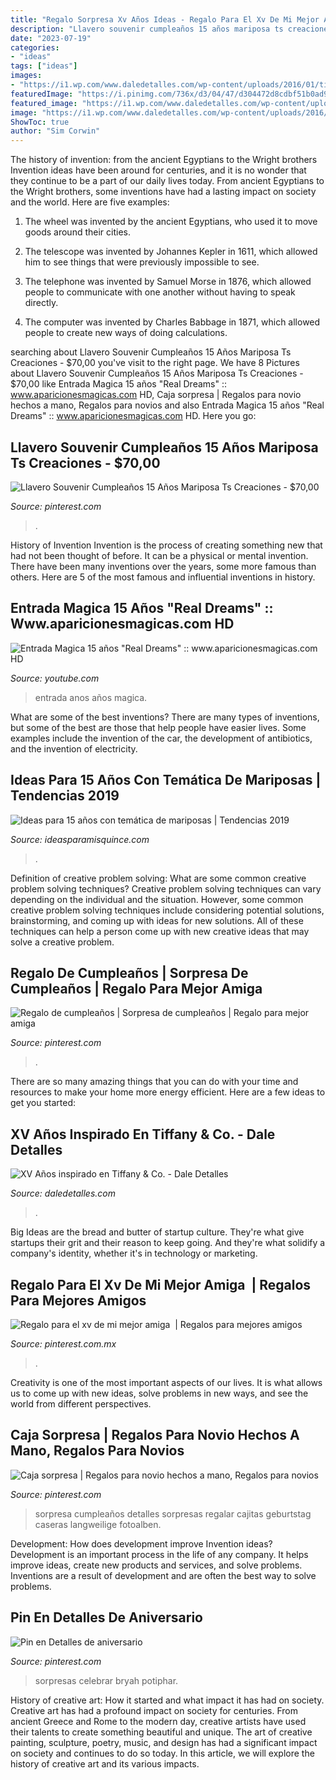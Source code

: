 ```yaml
---
title: "Regalo Sorpresa Xv Años Ideas - Regalo Para El Xv De Mi Mejor Amiga ️"
description: "Llavero souvenir cumpleaños 15 años mariposa ts creaciones"
date: "2023-07-19"
categories:
- "ideas"
tags: ["ideas"]
images:
- "https://i1.wp.com/www.daledetalles.com/wp-content/uploads/2016/01/tif11.jpg"
featuredImage: "https://i.pinimg.com/736x/d3/04/47/d304472d8cdbf51b0ad95d8767e913f7.jpg"
featured_image: "https://i1.wp.com/www.daledetalles.com/wp-content/uploads/2016/01/tif11.jpg"
image: "https://i1.wp.com/www.daledetalles.com/wp-content/uploads/2016/01/tif11.jpg"
ShowToc: true
author: "Sim Corwin"
---
```



The history of invention: from the ancient Egyptians to the Wright brothers
Invention ideas have been around for centuries, and it is no wonder that they continue to be a part of our daily lives today. From ancient Egyptians to the Wright brothers, some inventions have had a lasting impact on society and the world. Here are five examples:
1) The wheel was invented by the ancient Egyptians, who used it to move goods around their cities.

2) The telescope was invented by Johannes Kepler in 1611, which allowed him to see things that were previously impossible to see.

3) The telephone was invented by Samuel Morse in 1876, which allowed people to communicate with one another without having to speak directly.

4) The computer was invented by Charles Babbage in 1871, which allowed people to create new ways of doing calculations.

	

		
searching about Llavero Souvenir Cumpleaños 15 Años Mariposa Ts Creaciones - $70,00 you've visit to the right page. We have 8 Pictures about Llavero Souvenir Cumpleaños 15 Años Mariposa Ts Creaciones - $70,00 like Entrada Magica 15 años &quot;Real Dreams&quot; :: www.aparicionesmagicas.com HD, Caja sorpresa | Regalos para novio hechos a mano, Regalos para novios and also Entrada Magica 15 años &quot;Real Dreams&quot; :: www.aparicionesmagicas.com HD. Here you go:
		
    
## Llavero Souvenir Cumpleaños 15 Años Mariposa Ts Creaciones - $70,00

<img loading=lazy src="https://i.pinimg.com/736x/cf/74/1c/cf741ce3448263f9ed522c6fde41bc76.jpg" onerror="this.onerror=null;this.src='https://tse2.mm.bing.net/th?id=OIP.M5CdBofgUVxp_KlZleJ8mgHaJ4&amp;pid=15.1';" alt="Llavero Souvenir Cumpleaños 15 Años Mariposa Ts Creaciones - $70,00">

_Source: pinterest.com_

>. 

	

History of Invention
Invention is the process of creating something new that had not been thought of before. It can be a physical or mental invention. There have been many inventions over the years, some more famous than others. Here are 5 of the most famous and influential inventions in history.

    
## Entrada Magica 15 Años &quot;Real Dreams&quot; :: Www.aparicionesmagicas.com HD

<img loading=lazy src="http://i.ytimg.com/vi/taNoEytSctk/maxresdefault.jpg" onerror="this.onerror=null;this.src='https://tse2.mm.bing.net/th?id=OIP.Zuukpmfk0UgAF2XIsLOviAHaFj&amp;pid=15.1';" alt="Entrada Magica 15 años &quot;Real Dreams&quot; :: www.aparicionesmagicas.com HD">

_Source: youtube.com_

>entrada anos años magica. 

	

What are some of the best inventions?
There are many types of inventions, but some of the best are those that help people have easier lives. Some examples include the invention of the car, the development of antibiotics, and the invention of electricity.

    
## Ideas Para 15 Años Con Temática De Mariposas | Tendencias 2019

<img loading=lazy src="https://ideasparamisquince.com/wp-content/uploads/2017/07/ideas-15-anos-tematica-mariposas-2.jpg" onerror="this.onerror=null;this.src='https://tse1.mm.bing.net/th?id=OIP.pofLu7sLSrcVg8X4a6eEDgHaJ4&amp;pid=15.1';" alt="Ideas para 15 años con temática de mariposas | Tendencias 2019">

_Source: ideasparamisquince.com_

>. 

	

Definition of creative problem solving: What are some common creative problem solving techniques?
Creative problem solving techniques can vary depending on the individual and the situation. However, some common creative problem solving techniques include considering potential solutions, brainstorming, and coming up with ideas for new solutions. All of these techniques can help a person come up with new creative ideas that may solve a creative problem.

    
## Regalo De Cumpleaños | Sorpresa De Cumpleaños | Regalo Para Mejor Amiga

<img loading=lazy src="https://i.pinimg.com/736x/85/63/75/856375da9ea485c2d769ea32bc16c5aa.jpg" onerror="this.onerror=null;this.src='https://tse3.mm.bing.net/th?id=OIP.BV_qpkTWDOfgZP5TRdNTWgHaJ4&amp;pid=15.1';" alt="Regalo de cumpleaños | Sorpresa de cumpleaños | Regalo para mejor amiga">

_Source: pinterest.com_

>. 

	

There are so many amazing things that you can do with your time and resources to make your home more energy efficient. Here are a few ideas to get you started:

    
## XV Años Inspirado En Tiffany &amp; Co. - Dale Detalles

<img loading=lazy src="https://i1.wp.com/www.daledetalles.com/wp-content/uploads/2016/01/tif11.jpg" onerror="this.onerror=null;this.src='https://tse1.mm.bing.net/th?id=OIP.LS5ousdoUdLOKM2T2JwQaQHaFg&amp;pid=15.1';" alt="XV Años inspirado en Tiffany &amp; Co. - Dale Detalles">

_Source: daledetalles.com_

>. 

	

Big Ideas are the bread and butter of startup culture. They're what give startups their grit and their reason to keep going. And they're what solidify a company's identity, whether it's in technology or marketing.

    
## Regalo Para El Xv De Mi Mejor Amiga ️ | Regalos Para Mejores Amigos

<img loading=lazy src="https://i.pinimg.com/736x/0f/83/7d/0f837d2163d903e0c705aded4bf66075.jpg" onerror="this.onerror=null;this.src='https://tse2.mm.bing.net/th?id=OIP.eetWyhQP4OMyVOaQmeF7GgHaJ3&amp;pid=15.1';" alt="Regalo para el xv de mi mejor amiga ️ | Regalos para mejores amigos">

_Source: pinterest.com.mx_

>. 

	

Creativity is one of the most important aspects of our lives. It is what allows us to come up with new ideas, solve problems in new ways, and see the world from different perspectives.

    
## Caja Sorpresa | Regalos Para Novio Hechos A Mano, Regalos Para Novios

<img loading=lazy src="https://i.pinimg.com/736x/d3/04/47/d304472d8cdbf51b0ad95d8767e913f7.jpg" onerror="this.onerror=null;this.src='https://tse4.mm.bing.net/th?id=OIP.RN8sacUaw4oyaC8GCDB0jwHaML&amp;pid=15.1';" alt="Caja sorpresa | Regalos para novio hechos a mano, Regalos para novios">

_Source: pinterest.com_

>sorpresa cumpleaños detalles sorpresas regalar cajitas geburtstag caseras langweilige fotoalben. 

	

Development: How does development improve Invention ideas?
Development is an important process in the life of any company. It helps improve ideas, create new products and services, and solve problems. Inventions are a result of development and are often the best way to solve problems.

    
## Pin En Detalles De Aniversario

<img loading=lazy src="https://i.pinimg.com/736x/3b/1b/2f/3b1b2f0eeac6a413e83ee82445eb04e6.jpg" onerror="this.onerror=null;this.src='https://tse2.mm.bing.net/th?id=OIP.hctTvocf8LY5CT8n2NSWFgHaJ3&amp;pid=15.1';" alt="Pin en Detalles de aniversario">

_Source: pinterest.com_

>sorpresas celebrar bryah potiphar. 

	

History of creative art: How it started and what impact it has had on society.
Creative art has had a profound impact on society for centuries. From ancient Greece and Rome to the modern day, creative artists have used their talents to create something beautiful and unique. The art of creative painting, sculpture, poetry, music, and design has had a significant impact on society and continues to do so today. In this article, we will explore the history of creative art and its various impacts.

